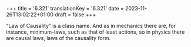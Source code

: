 +++
title = '6.321'
translationKey = '6.321'
date = 2023-11-26T13:02:22+01:00
draft = false
+++

“Law of Causality” is a class name. And as in mechanics there are, for instance, minimum-laws, such as that of least actions, so in physics there are causal laws, laws of the causality form.
